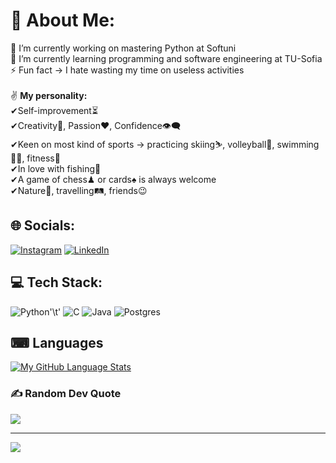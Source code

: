 # 💫 About Me:
🔭 I’m currently working on mastering Python at Softuni<br>🌱 I’m currently learning programming and software engineering at TU-Sofia<br>⚡ Fun fact -> I hate wasting my time on useless activities<br><br>✌ <b>My personality:</b><br>✔Self-improvement⏳<br>✔Creativity🔑, Passion❤, Confidence👁‍🗨<br>✔Keen on most kind of sports -> practicing skiing⛷, volleyball🏐, swimming🏊‍♀️, fitness💪<br>✔In love with fishing🎣<br>✔A game of chess♟ or cards♠ is always welcome<br>✔Nature🌅, travelling🛤, friends😉

## 🌐 Socials:
[![Instagram](https://img.shields.io/badge/Instagram-%23E4405F.svg?logo=Instagram&logoColor=white)](https://instagram.com/val_raikov) [![LinkedIn](https://img.shields.io/badge/LinkedIn-%230077B5.svg?logo=linkedin&logoColor=white)](https://linkedin.com/in/valery-raikov-6b5326253) 

## 💻 Tech Stack:
![Python](https://img.shields.io/badge/python-3670A0?style=flat&logo=python&logoColor=ffdd54)'\t' ![C](https://img.shields.io/badge/c-%2300599C.svg?style=flat&logo=c&logoColor=white) ![Java](https://img.shields.io/badge/java-%23ED8B00.svg?style=flat&logo=openjdk&logoColor=white) ![Postgres](https://img.shields.io/badge/postgres-%23316192.svg?style=flat&logo=postgresql&logoColor=white)

## ⌨ Languages
[![My GitHub Language Stats](https://github-readme-stats.vercel.app/api/top-langs/?username=ValeryRaikov&langs_count=5&theme=tokyonight)]()

### ✍️ Random Dev Quote
![](https://quotes-github-readme.vercel.app/api?type=horizontal&theme=radical)

---
[![](https://visitcount.itsvg.in/api?id=ValeryRaikov&icon=0&color=0)](https://visitcount.itsvg.in)

<!-- Proudly created with GPRM ( https://gprm.itsvg.in ) -->
